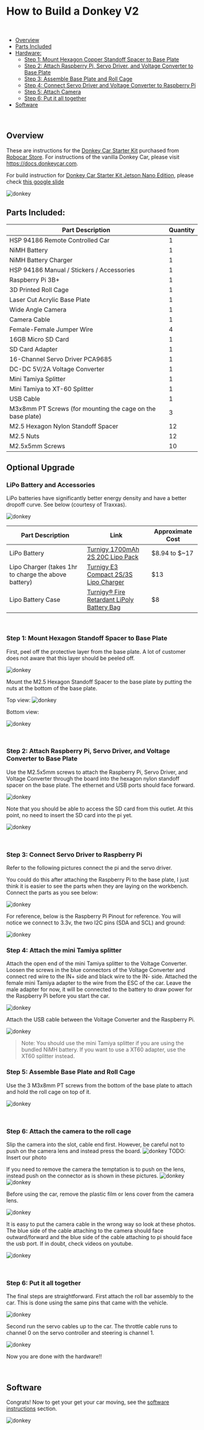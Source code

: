 # How to Build a Donkey V2

&nbsp;

* [Overview](build_hardware.md#overview)
* [Parts Included](build_hardware.md#parts-included)
* [Hardware:](build_hardware.md#hardware)
    * [Step 1: Mount Hexagon Copper Standoff Spacer to Base Plate](build_hardware.md#step-1-mount-hexagon-copper-standoff-spacer-to-base-plate)
    * [Step 2: Attach Raspberry Pi, Servo Driver, and Voltage Converter to Base Plate](build_hardware.md#step-2-attach-raspberry-pi-servo-driver-and-voltage-converter-to-base-plate)
    * [Step 3: Assemble Base Plate and Roll Cage](build_hardware.md#step-3-assemble-base-plate-and-roll-cage)
    * [Step 4: Connect Servo Driver and Voltage Converter to Raspberry Pi](build_hardware.md#step-4-connect-servo-driver-and-voltage-converter-to-raspberry-pi)
    * [Step 5: Attach Camera](build_hardware.md#step-5-attach-camera)
    * [Step 6: Put it all together](build_hardware.md#step-6-put-it-all-together)
 * [Software](install_software.md)

&nbsp;

## Overview

These are instructions for the [Donkey Car Starter Kit](https://www.robocarstore.com/products/donkey-car-starter-kit) purchased from [Robocar Store](https://robocarstore.com/).
For instructions of the vanilla Donkey Car, please visit https://docs.donkeycar.com.

For build instruction for [Donkey Car Starter Kit Jetson Nano Edition](https://www.robocarstore.com/products/donkey-car-starter-kit-jetson-nano-edition), please check [this google slide](https://docs.google.com/presentation/d/1kK9ZSLTNgCnTWqIKu-ZFEiG41jVWSFdFX3qqy_1fxSQ)

![donkey](../assets/build_hardware/robocarstore/0.jpg)


## Parts Included:

| Part Description | Quantity |
| --- | --- |
| HSP 94186 Remote Controlled Car | 1 |
| NiMH Battery | 1 |
| NiMH Battery Charger | 1 |
| HSP 94186 Manual / Stickers / Accessories | 1 |
| Raspberry Pi 3B+ | 1 |
| 3D Printed Roll Cage | 1 |
| Laser Cut Acrylic Base Plate | 1 |
| Wide Angle Camera | 1 |
| Camera Cable | 1 |
| Female-Female Jumper Wire | 4 |
| 16GB Micro SD Card | 1 |
| SD Card Adapter | 1 |
| 16-Channel Servo Driver PCA9685 | 1 |
| DC-DC 5V/2A Voltage Converter | 1 |
| Mini Tamiya Splitter | 1 |
| Mini Tamiya to XT-60 Splitter | 1 |
| USB Cable | 1 |
| M3x8mm PT Screws (for mounting the cage on the base plate) | 3 |
| M2.5 Hexagon Nylon Standoff Spacer | 12 |
| M2.5 Nuts | 12 |
| M2.5x5mm Screws | 10 |


## Optional Upgrade


### LiPo Battery and Accessories

LiPo batteries have significantly better energy density and have a better dropoff curve.  See below (courtesy of Traxxas).

![donkey](../assets/build_hardware/traxxas.PNG)

| Part Description                                      | Link                                                              | Approximate Cost |
|-------------------------------------------------------|-------------------------------------------------------------------|------------------|
| LiPo Battery                                          | [Turnigy 1700mAh 2S 20C Lipo Pack](https://hobbyking.com/en_us/turnigy-1700mah-2s-20c-lipo-pack-suits-1-16th-monster-beatle-sct-buggy.html)  | $8.94 to $~17           |
| Lipo Charger (takes 1hr to charge the above battery)  | [Turnigy E3 Compact 2S/3S Lipo Charger](https://hobbyking.com/en_us/turnigy-e3-compact-2s-3s-lipo-charger-100-240v-us-plug.html)                                               | $13              |
| Lipo Battery Case | [Turnigy® Fire Retardant LiPoly Battery Bag ](https://hobbyking.com/en_us/fire-retardant-lipo-battery-bag-190x60x82mm.html)                                               | $8               |




&nbsp;
### Step 1: Mount Hexagon Standoff Spacer to Base Plate

First, peel off the protective layer from the base plate. A lot of customer does not aware that this layer should be peeled off.


![donkey](../assets/build_hardware/robocarstore/1a.jpg)

Mount the M2.5 Hexagon Standoff Spacer to the base plate by putting the nuts at the bottom of the base plate.

Top view:
![donkey](../assets/build_hardware/robocarstore/1b.jpg)

Bottom view:

![donkey](../assets/build_hardware/robocarstore/1c.jpg)


&nbsp;
### Step 2: Attach Raspberry Pi, Servo Driver, and Voltage Converter to Base Plate
Use the M2.5x5mm screws to attach the Raspberry Pi, Servo Driver, and Voltage Converter through the board into the hexagon nylon standoff spacer on the base plate.  The ethernet and USB ports should face forward.

![donkey](../assets/build_hardware/robocarstore/2a.jpg)

Note that you should be able to access the SD card from this outlet. At this point, no need to insert the SD card into the pi yet.

![donkey](../assets/build_hardware/robocarstore/2b.jpg)




&nbsp;
### Step 3: Connect Servo Driver to Raspberry Pi

Refer to the following pictures connect the pi and the servo driver.



You could do this after attaching the Raspberry Pi to the base plate, I just think it is easier to see the parts when they are laying on the workbench.  Connect the parts as you see below:

![donkey](../assets/build_hardware/robocarstore/3a.jpg)

For reference, below is the Raspberry Pi Pinout for reference.  You will notice we connect to 3.3v, the two I2C pins (SDA and SCL) and ground:

![donkey](../assets/build_hardware/robocarstore/3b.PNG)

### Step 4: Attach the mini Tamiya splitter

Attach the open end of the mini Tamiya splitter to the Voltage Converter.  Loosen the screws in the blue connectors of the Voltage Converter and connect red wire to the IN+ side and black wire to the IN- side.  Attached the female mini Tamiya adapter to the wire from the ESC of the car.  Leave the male adapter for now, it will be connected to the battery to draw power for the Raspberry Pi before you start the car.

![donkey](../assets/build_hardware/robocarstore/4a.jpg)


Attach the USB cable between the Voltage Converter and the Raspberry Pi.

![donkey](../assets/build_hardware/robocarstore/4b.jpg)

>  Note: You should use the mini Tamiya splitter if you are using the bundled NiMH battery. If you want to use a XT60 adapter, use the XT60 splitter instead.


### Step 5: Assemble Base Plate and Roll Cage
Use the 3 M3x8mm PT screws from the bottom of the base plate to attach and hold the roll cage on top of it.

![donkey](../assets/build_hardware/robocarstore/5a.png)



&nbsp;


### Step 6: Attach the camera to the roll cage

Slip the camera into the slot, cable end first.  However, be careful not to push on the camera lens and instead press the board.
![donkey](../assets/build_hardware/assemble_camera.jpg)
TODO: Insert our photo

If you need to remove the camera the temptation is to push on the lens, instead push on the connector as is shown in these pictures.
![donkey](../assets/build_hardware/Remove--good.jpg) ![donkey](../assets/build_hardware/Remove--bad.jpg)

Before using the car, remove the plastic film or lens cover from the camera lens.

![donkey](../assets/build_hardware/robocarstore/6a.jpg)


It is easy to put the camera cable in the wrong way so look at these photos. The blue side of the cable attaching to the camera should face outward/forward and the blue side of the cable attaching to pi should face the usb port. If in doubt, check videos on youtube.

![donkey](../assets/build_hardware/robocarstore/6b.jpg)



&nbsp;
### Step 6: Put it all together
The final steps are straightforward.  First attach the roll bar assembly to the car.  This is done using the same pins that came with the vehicle.

![donkey](../assets/build_hardware/robocarstore/7a.jpg)

Second run the servo cables up to the car.  The throttle cable runs to channel 0 on the servo controller and steering is channel 1.

![donkey](../assets/build_hardware/robocarstore/7b.jpg)

Now you are done with the hardware!!


&nbsp;
## Software
Congrats!  Now to get your get your car moving, see the [software instructions](install_software.md) section.

![donkey](../assets/build_hardware/robocarstore/0.jpg)
